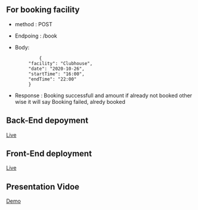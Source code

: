 
## For booking facility
 
 * method : POST
 * Endpoing : /book
 * Body:
       
                {
            "facility": "Clubhouse",
            "date": "2020-10-26",
            "startTime": "16:00",
            "endTime": "22:00"
            }
 * Response : Booking successfull and amount if already not booked other wise it will say Booking failed, alredy booked

## Back-End depoyment
[Live](https://black-ostrich-hose.cyclic.cloud/)


## Front-End deployment
[Live](https://64ca31627206d606371b9e93--glistening-treacle-639a22.netlify.app/)

## Presentation Vidoe
[Demo](https://drive.google.com/file/d/10-hpa4GQYE6OO2phPwmZCIwFFy8Q8ShR/view?usp=sharing)